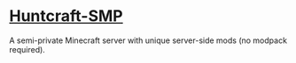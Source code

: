 # [Huntcraft-SMP](https://modrinth.com/modpack/huntcraft)
A semi-private Minecraft server with unique server-side mods (no modpack required).
